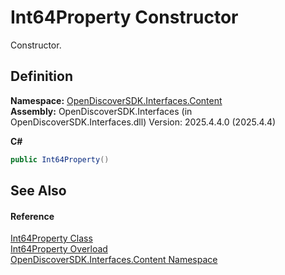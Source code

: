 # Int64Property Constructor


Constructor.



## Definition
**Namespace:** <a href="79f11d04-c275-b915-db5b-ab2227989555">OpenDiscoverSDK.Interfaces.Content</a>  
**Assembly:** OpenDiscoverSDK.Interfaces (in OpenDiscoverSDK.Interfaces.dll) Version: 2025.4.4.0 (2025.4.4)

**C#**
``` C#
public Int64Property()
```



## See Also


#### Reference
<a href="a5ab496a-c684-ac05-ed3d-8bc1ab6107f1">Int64Property Class</a>  
<a href="8fbd2684-05ee-9bf9-7260-0ec5408cb026">Int64Property Overload</a>  
<a href="79f11d04-c275-b915-db5b-ab2227989555">OpenDiscoverSDK.Interfaces.Content Namespace</a>  
